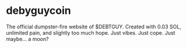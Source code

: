 # debyguycoin
The official dumpster-fire website of $DEBTGUY. Created with 0.03 SOL, unlimited pain, and slightly too much hope. Just vibes. Just cope. Just maybe… a moon?
